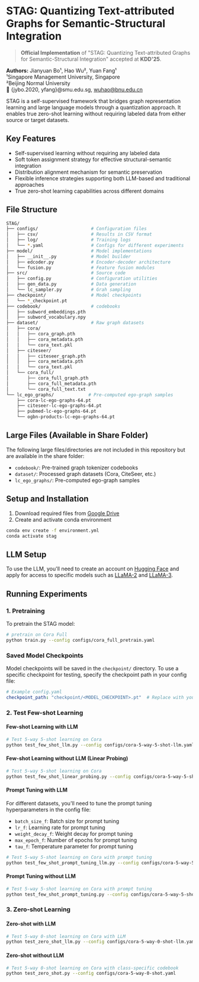# STAG: Quantizing Text-attributed Graphs for Semantic-Structural Integration

> **Official Implementation** of "STAG: Quantizing Text-attributed Graphs for Semantic-Structural Integration" accepted at **KDD'25**.

**Authors:** Jianyuan Bo¹, Hao Wu², Yuan Fang¹  
¹Singapore Management University, Singapore  
²Beijing Normal University  
📧 {jybo.2020, yfang}@smu.edu.sg, wuhao@bnu.edu.cn

STAG is a self-supervised framework that bridges graph representation learning and large language models through a quantization approach. It enables true zero-shot learning without requiring labeled data from either source or target datasets.

## Key Features

- Self-supervised learning without requiring any labeled data
- Soft token assignment strategy for effective structural-semantic integration
- Distribution alignment mechanism for semantic preservation
- Flexible inference strategies supporting both LLM-based and traditional approaches
- True zero-shot learning capabilities across different domains

## File Structure

```bash
STAG/
├── configs/                    # Configuration files
│   ├── csv/                    # Results in CSV format
│   ├── log/                    # Training logs
│   └── *.yaml                  # Configs for different experiments
├── model/                      # Model implementations
│   ├── __init__.py             # Model builder
│   ├── edcoder.py              # Encoder-decoder architecture
│   └── fusion.py               # Feature fusion modules
├── src/                        # Source code
│   ├── config.py               # Configuration utilities
│   ├── gen_data.py             # Data generation
│   └── lc_sampler.py           # Grah sampling
├── checkpoint/                 # Model checkpoints
│   └── *_checkpoint.pt
├── codebook/                   # codebooks
│   ├── subword_embeddings.pth
│   ├── subword_vocabulary.npy
├── dataset/                    # Raw graph datasets
│   ├── cora/
│   │   ├── cora_graph.pth
│   │   ├── cora_metadata.pth
│   │   └── cora_text.pkl
│   ├── citeseer/
│   │   ├── citeseer_graph.pth
│   │   ├── cora_metadata.pth
│   │   └── cora_text.pkl
│   └── cora_full/
│       ├── cora_full_graph.pth
│       ├── cora_full_metadata.pth
│       └── cora_full_text.txt
└── lc_ego_graphs/             # Pre-computed ego-graph samples
    ├── cora-lc-ego-graphs-64.pt
    ├── citeseer-lc-ego-graphs-64.pt
    ├── pubmed-lc-ego-graphs-64.pt
    └── ogbn-products-lc-ego-graphs-64.pt
```

## Large Files (Available in Share Folder)

The following large files/directories are not included in this repository but are available in the share folder:

- `codebook/`: Pre-trained graph tokenizer codebooks
- `dataset/`: Processed graph datasets (Cora, CiteSeer, etc.)
- `lc_ego_graphs/`: Pre-computed ego-graph samples

## Setup and Installation

1. Download required files from [Google Drive](https://drive.google.com/drive/folders/1VoL3IbYSjJKF3JoUaJw6FZ4FBCrAHLlK?usp=drive_link)
2. Create and activate conda environment

```bash
conda env create -f environment.yml
conda activate stag
```

## LLM Setup

​To use the LLM, you'll need to create an account on [Hugging Face](https://huggingface.co/) and apply for access to specific models such as [LLaMA-2](https://huggingface.co/meta-llama/Llama-2-7b) and [LLaMA-3](https://huggingface.co/meta-llama/Meta-Llama-3-8B).

## Running Experiments

### 1. Pretraining

To pretrain the STAG model:

```bash
# pretrain on Cora Full
python train.py --config configs/cora_full_pretrain.yaml
```

### Saved Model Checkpoints

Model checkpoints will be saved in the `checkpoint/` directory. To use a specific checkpoint for testing, specify the checkpoint path in your config file:

```yaml
# Example config.yaml
checkpoint_path: "checkpoint/<MODEL_CHECKPOINT>.pt"  # Replace with your checkpoint filename
```

### 2. Test Few-shot Learning

#### Few-shot Learning with LLM

```bash
# Test 5-way 5-shot learning on Cora
python test_few_shot_llm.py --config configs/cora-5-way-5-shot-llm.yaml
```

#### Few-shot Learning without LLM (Linear Probing)

```bash
# Test 5-way 5-shot learning on Cora
python test_few_shot_linear_probing.py --config configs/cora-5-way-5-shot-lb.yaml
```

#### Prompt Tuning with LLM

For different datasets, you'll need to tune the prompt tuning hyperparameters in the config file:

- `batch_size_f`: Batch size for prompt tuning
- `lr_f`: Learning rate for prompt tuning
- `weight_decay_f`: Weight decay for prompt tuning
- `max_epoch_f`: Number of epochs for prompt tuning
- `tau_f`: Temperature parameter for prompt tuning

```bash
# Test 5-way 5-shot learning on Cora with prompt tuning
python test_few_shot_prompt_tuning_llm.py --config configs/cora-5-way-5-shot-pt-llm.yaml
```

#### Prompt Tuning without LLM

```bash
# Test 5-way 5-shot learning on Cora with prompt tuning
python test_few_shot_prompt_tuning.py --config configs/cora-5-way-5-shot-pt.yaml
```

### 3. Zero-shot Learning

#### Zero-shot with LLM

```bash
# Test 5-way 0-shot learning on Cora with LLM
python test_zero_shot_llm.py --config configs/cora-5-way-0-shot-llm.yaml
```

#### Zero-shot without LLM

```bash
# Test 5-way 0-shot learning on Cora with class-specific codebook
python test_zero_shot.py --config configs/cora-5-way-0-shot.yaml
```
